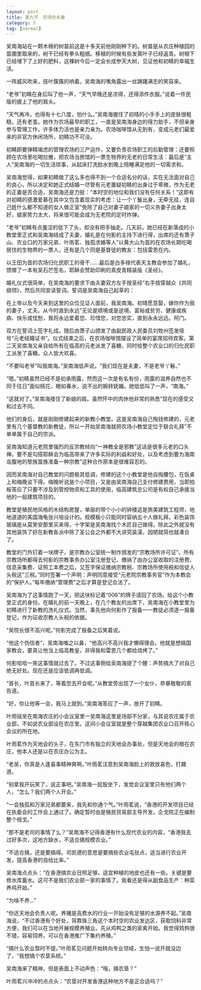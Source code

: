 ```yaml
---
layout: post
title: 第九节　农场的夫妻
category: 5
tag: [normal]
---
```


吴南海站在一颗木棉的树苗前这是十多天前他刚刚种下的。树苗是从农庄种植园的苗圃里取来的，树干已经有拳头粗细。移植的时候有些发蔫叶子已经返青。树根下已经埋下了上好的肥料，这棵树今后一定会长成参天大树，见证他和初睛的幸福生活。

一阵威风吹来，技叶簇簇的响着。吴南海的嘴角露出一丝踌躇满志的笑容来。

“老爷”初睛在身后叫了他一声，“天气早晚还是凉得，还得添件衣服。”说着一件民版的披上了他的肩头。

“天气再冷，也得有十七八度，怕什么。”吴南海握住了初晴的小手手上的皮肤很粗糙，还有老茧。她作为农场最早的职工，一直是吴南海身边的得力助手，不但亲身参与管理工作，许多体力活也是亲力亲为。农场咖啡馆从无到有，变成元老们最爱来的非官方休闲场所，初睛功不可没。

初睛即要弹精竭虑的管理农场的三产运作，又要负责农场职工的后勤管理：还要照顾在农场里吃喝拉撤，把农场当旅馆的一票生物界的无老的日常生活：最后是“主人”吴南海的一切生活琐事，从起床打洗脸水到晚上陪睡满足他的一切需求和。

吴南海觉得，如果初睛做了这么多也得不到一个合适名分的话，实在无法面对自己的良心，所以决定和她正式结婚一尽管有元老置疑初睛的出身过于卑微，作为无老的正妻是否合适，吴南海还是力挺：“本时空的地位和我们没有任何关系！”这即有对初睛的感激爱慕在其中又包含着现实的考虑：让一个丫鬟出身，无牵无挂，连自己姓什么都不知道的女人做正室”免除了自己对妻子娘家的一切义务妻子出身太好，娘家势力太大，将来很可能会成为无老院的定时炸弹。

“老爷”初睛有点羞涩的低下了头，却没有把手抽走。几天前，她已经在新落成的小教堂里正式和吴南海结成了夫妻，婚礼是在何影的主持下进行得，出席的还有萧子山、农业口的万家兄弟、叶雨茗、独孤求婚等人”以黄大山为首的在农场长期吃喝居住的生物界的一票人，还有是几个同是基督徒的教友：包括雷恩在内。

以王田为首的农场归化民职工的骨干……最后是白多禄代表天主教会参加了婚礼，馈赠了一本有吴石芒签名，耶稣会赞助印刷的真皮青精装版《圣经》。

婚礼仪式很简单，在吴南海的要求下由夫妻双方左手按圣经”右手按穿越众《共同纲领》，然后共同宣读誓词。誓词是吴南海自己起草的：

在上帝以及今天来到这里的众位见证人面前，我吴南海。初晴愿意娶，嫁你作为我的妻子，丈夫。从今时直到永远”无论是顺境或是逆境、富裕或贫穷、健康或疾病、快乐或忱愁，我将永远爱着您、珍惜您，对您忠实，直到永永远远。阿门。

双方在誓词上签字礼成。随后由萧子山颁发了由副民政人民委员刘牧州签发哑号“元老结婚证书”。仪式结束之后，在农场咖啡馆摆设了简单的宴席招待宾客。第二天吴南海又亲自给所有在临高的元老派发了喜糖，同时给整个农业口的归化民职工派发了喜糖。众人皆大欢喜。

“不要叫老爷”叫我南海。”吴南海低声说，“我们现在是夫妻，不是老爷丫鬈。”

“嗯。”初睛虽然已经不是初承雨露，然而这一次是有名有份，雨露的滋养自然也不同于往日”面似桃花，眼如春水，说不出的婉转妩媚。她低低叫了一声，“南海。”

“这就对了。”吴南海搂住了新娘的肩。虽然怀中的肉休他非常的熟悉”现在的感受又和过去不同。

他们的身后，就是刚刚修建起来的新教小教堂。这是吴南海自己掏钱修建的，元老里有几个基督教的新教徒，所以一开始吴南海就把农场小教堂定位于联合礼拜”不单单属于自己的宗派。

吴南海知道元老院里强烈的反宗教倾向“一神教全是邪教”这话是很多元老的口头禅。要不是勾搭耶稣会为临高带来了许多实际的利益和好处，以及考虑到要为海南岛腹地的黎族苗族准备一种宗教”这种合作原本是很难容忍的。

因而吴南海对自己教堂的问题极其低调，修建的这个小教堂是他自掏腰包，在饭桌上和梅晚谈下得。梅晚听说是个小项目，又是由吴南海自己支付修建费用，当即拍板答应了只要不涉及到管控物资和工具的使用，临高建筑总公司是有权自己承接当地的一般建筑项目的。

教堂是殖民地风格的木结构房屋，单层的带个小小的钟楼这是旅美建筑工程师，地地道道的美国海龟张兴培设计的。规模极小只能同时容纳五十人做礼拜。彩色装饰玻璃是从莫笑安那里买来得，十字架是吴南海找个木匠自己做得。除此之外就没有其他装饰了好在新教各派中除了圣公会之外都不大讲究装潢，因陋就简也就凑合了。

教堂的门外钉着一块牌子，是宗教办公室统一制作颁发的“宗教场所许可证”。所有宗教场所都得去何影的宗教事务办公室注册登记，缴纳了由办公室收取的注册费、信息采集费、证照工本费之后，又签字保证缴纳宗教税、宗教场所使用税和信徒人头税这“三税。”同时签署一个声明：声明同意接受“元老院宗教事务官”作为本教会的“保护人。”每年缴纳“管理费”之后才算是登记合法了。

吴南海为了这事情跑了一天，把这块标记着“006”的牌子请回了农场。给这个小教堂正式的身份。在婚礼的前一天晚上，在几个教友的出席下，吴南海在小教堂里为初睛进行了新教的洗礼仪式。当然，事先他向何影作了报备一一教徒必须逐一报备登记，作为征收宗教人头税的依据。

“吴院长很不高兴呢。”何影完成了报备之后笑着说。

“他这个伪信者”，吴南海嗤之以鼻，“他高兴不高兴我才懒得理会。他就是想搞国家教会，要真让他当上临高教皇，非得我和雷恩几个都给烧烤了。”

何影哈哈一笑这事情就过去了。不过这事倒给吴南海提了个醒：声势搞大了对自己绝无好处。现在还是应该低调再低调。

“首长，叶首长来了，等着您去开会呢。”从教堂旁出现了一个女仆，恭暴敬敬的禀告道。

“好，你让他等一会，我马上就到。”吴南海答应了一声，放开了初睛。

叶雨铭坐在南海农庄的小会议室里一吴南海这里是场部不分家，与其说农庄属于农业部，不如说农业部设在农庄里。这间小会议室就是整个穿越集团农业口召开核心会议的所在地。

叶雨茗作为天地会的头子，在东门市有独立的天地会办事处，但是天地会的根在农庄，他本人还是以在农庄办公为主。

“老吴，你真是人逢喜事精神爽啊。”叶雨茗注意到吴南海脸上的救放喜色，打趣道。

“别拿我开玩笑了，说正事吧。”吴南海一屁股坐下，发觉会议室里只有他们两个人，“怎么？我们两个人开会。”

“一会独孤和万家兄弟都要来，我先和你通个气。”叶雨茗说，“香港的开发项目已经在执委会的工作会上通过了。确定暂时由是殖民贸易部主导开发。企戈院正在编制整个规戈。”

“那不是老司的事情了么？”吴南海不记得香港有什么现代农业的内容，“香港我去过好多次，这地方缺水，不适合搞规模农业。”

“不适合搞，还是要搞得。司凯德的意思是要搞些农业屯驻点，适当进行农业开发，提高香港的自给比率。”

吴南海点点头：“在香港搞农业日照足够，适宜种植的地皮也还有一些。关键是要修水库蓄水。这可不是我们农业部一家的事情了。我看还是得从副食品生产：种菜养鸡开始。”

“为啥不养…”

“你还天地会负责人呢。养猪是高费水的行业一开始没有足够的水源养不起。”吴南海说，“不过香港有个好处，背靠珠三角这个本时空的农业发达区，获取饲料非常方便，我们可以在当地开展规模养殖业。先从鸡鸭之类的家禽开始。我觉得鸩鹁很不错，容易饲养。可以在香港推广下集约养殖。”

“搞什么农业暂时不提。”叶雨茗见问题开始转向专业领域，生怕一说开就没边了，“我想搞个农垦系统。”

吴南海来了精神，但是表面上不动声色：“哦，搞农垦？”

叶雨茗兴冲冲的点点头：“农垦对开发香港这种地方不是正合适吗？”